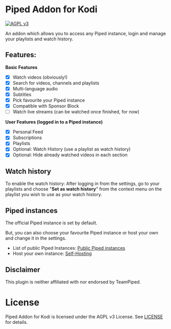 # Piped Addon for Kodi

[![AGPL v3](https://shields.io/badge/License-AGPL%20v3-blue.svg)](https://www.gnu.org/licenses/agpl-3.0.en.html)

An addon which allows you to access any Piped instance, login and manage your playlists and watch history.

## Features:

**Basic Features**

- [x] Watch videos (obviously!)
- [x] Search for videos, channels and playlists
- [x] Multi-language audio
- [x] Subtitles
- [x] Pick favourite your Piped instance
- [x] Compatible with Sponsor Block
- [ ] Watch live streams (can be watched once finished, for now)

**User Features (logged in to a Piped instance)**

- [x] Personal Feed
- [x] Subscriptions
- [x] Playlists
- [x] Optional: Watch History (use a playlist as watch history)
- [x] Optional: Hide already watched videos in each section

## Watch history

To enable the watch history: After logging in from the settings, go to your playlists and choose "**Set as watch history**" from the context menu on the playlist you wish to use as your watch history.

## Piped instances

The official Piped instance is set by default.

But, you can also choose your favourite Piped instance or host your own and change it in the settings.

- List of public Piped Instances: [Public Piped instances](https://github.com/TeamPiped/Piped/wiki/Instances)
- Host your own instance: [Self-Hosting](https://docs.piped.video/docs/self-hosting/)

## Disclaimer

This plugin is neither affiliated with nor endorsed by TeamPiped.

# License
Piped Addon for Kodi is licensed under the AGPL v3 License. See [LICENSE](LICENSE) for details.
